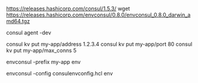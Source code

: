 https://releases.hashicorp.com/consul/1.5.3/
wget https://releases.hashicorp.com/envconsul/0.8.0/envconsul_0.8.0_darwin_amd64.tgz

consul agent -dev


consul kv put my-app/address 1.2.3.4
consul kv put my-app/port 80
consul kv put my-app/max_conns 5





envconsul -prefix my-app env


envconsul -config  consulenvconfig.hcl env
